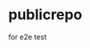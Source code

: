 # publicrepo
for e2e test





















































































































































































































































































































































































































































































































































































































































































































































































































































































































































































































































































































































































































































































































































































































































































































































































































































































































































































































































































































































































































































































































































































































































































































































































































































































































































































































































































































































































































































































































































































































































































































































































































































































































































